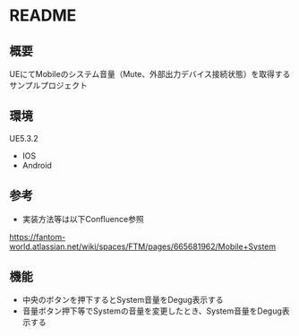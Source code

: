 # README

## 概要

UEにてMobileのシステム音量（Mute、外部出力デバイス接続状態）を取得するサンプルプロジェクト

## 環境

UE5.3.2

- IOS
- Android

## 参考

- 実装方法等は以下Confluence参照

https://fantom-world.atlassian.net/wiki/spaces/FTM/pages/665681962/Mobile+System

## 機能

- 中央のボタンを押下するとSystem音量をDegug表示する
- 音量ボタン押下等でSystemの音量を変更したとき、System音量をDegug表示する